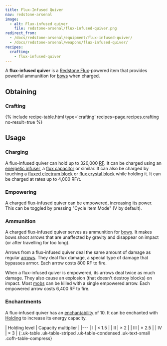 ```yaml
---
title: Flux-Infused Quiver
nav: redstone-arsenal
image:
  - alt: Flux-infused quiver
    file: redstone-arsenal/flux-infused-quiver.png
redirect_from:
  - /docs/redstone-arsenal/equipment/flux-infused-quiver/
  - /docs/redstone-arsenal/weapons/flux-infused-quiver/
recipes:
  crafting:
    - flux-infused-quiver
---
```


A **flux-infused quiver** is a [Redstone Flux](/docs/redstone-flux/)-powered
item that provides powerful ammunition for
[bows](https://minecraft.gamepedia.com/Bow) when charged.


Obtaining
---------

### Crafting
{% include recipe-table.html type='crafting' recipes=page.recipes.crafting no-result=true %}


Usage
-----

### Charging
A flux-infused quiver can hold up to 320,000 [RF](/docs/redstone-flux/). It can
be charged using an [energetic infuser](/docs/energetic-infuser/), a [flux
capacitor](/docs/flux-capacitor/) or similar. It can also be charged by touching
a [fluxed electrum block](/docs/fluxed-electrum-block/) or [flux crystal
block](/docs/flux-crystal-block) while holding it. It can be charged at rates up
to 4,000 RF/t.

### Empowering
A charged flux-infused quiver can be empowered, increasing its power. This can
be toggled by pressing "Cycle Item Mode" (V by default).

### Ammunition
A charged flux-infused quiver serves as ammunition for
[bows](https://minecraft.gamepedia.com/Bows). It makes bows shoot arrows that
are unaffected by gravity and disappear on impact (or after travelling for too
long).

Arrows from a flux-infused quiver deal the same amount of damage as regular
[arrows](https://minecraft.gamepedia.com/Arrows). They deal flux damage, a
special type of damage that bypasses armor. Each arrow costs 800 RF to fire.

When a flux-infused quiver is empowered, its arrows deal twice as much damage.
They also cause an explosion (that doesn't destroy blocks) on impact. Most
[mobs](https://minecraft.gamepedia.com/Mob) can be killed with a single
empowered arrow. Each empowered arrow costs 6,400 RF to fire.

### Enchantments
A flux-infused quiver has an
[enchantability](https://minecraft.gamepedia.com/Enchantability) of 10. It can
be enchanted with [Holding](/docs/holding/) to increase its energy capacity.

| Holding level | Capacity multiplier |
|---
| I | × 1.5 |
| II | × 2 |
| III | × 2.5 |
| IV | × 3 |
{:.uk-table .uk-table-striped .uk-table-condensed .uk-text-small .cofh-table-compress}
